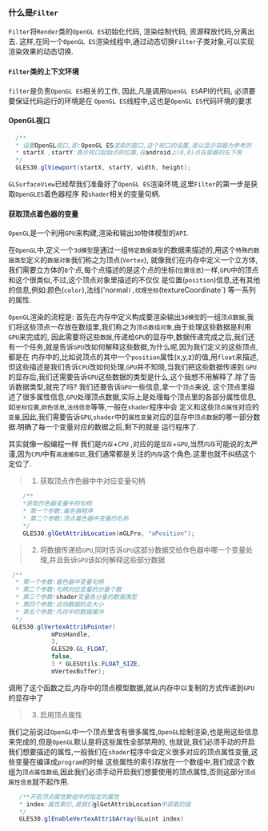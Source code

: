 

### 什么是`Filter`

`Filter`将`Render`类的`OpenGL ES`初始化代码, 渲染绘制代码, 资源释放代码,分离出去.
这样,在同一个`OpenGL ES`渲染线程中,通过动态切换`Filter`子类对象,可以实现渲染效果的动态切换.

#### `Filter`类的上下文环境

`filter`是负责`OpenGL ES`相关的工作, 因此,凡是调用`OpenGL ES`API的代码, 必须要要保证代码运行的环境是在
`OpenGL ES`线程中,这也是`OpenGL ES`代码环境的要求

#### OpenGL视口

```java
  /**
  * 设置OpenGL视口,即:OpenGL ES渲染的窗口,这个视口的设置,是以显示容器为参考的
  * startX ,startY:表示视口起始点的位置,在android上(0,0)点在容器的左下角
  */
  GLES30.glViewport(startX, startY, width, height);
```

`GLSurfaceView`已经帮我们准备好了`OpenGL ES`渲染环境,这里`Filter`的第一步是获取`OpenGLES`着色器程序
和`shader`相关的变量句柄.

#### 获取顶点着色器的变量

`OpenGL`是一个利用`GPU`来构建,渲染和输出`3D`物体模型的`API`.

在`OpenGL`中,定义一个`3d模型`是通过一组`特定数据类型`的数据来描述的,用这个`特殊的数据类型`定义的`数据对象`我们称之为顶点(`Vertex`),
就像我们在内存中定义一个立方体,我们需要立方体的`8`个点,每个点描述的是这个点的坐标(`位置信息`)一样,`GPU`中的顶点和这个很类似,不过,这个顶点对象里描述的不仅仅
是位置(`position`)信息,还有其他的信息,例如:颜色(`color`),法线('normal`),纹理坐标`(textureCoordinate`)
等一系列的属性.

`OpenGL`渲染的流程是:
首先在内存中定义构成要渲染输出`3d模型`的一组`顶点数据`,我们将这些顶点一存放在数组里,我们称之为`顶点数组对象`,由于处理这些数据是利用`GPU`来完成的,
因此需要将这些`数据`,传递给`GPU`的显存中,数据传递完成之后,我们还有一个任务,就是告诉`GPU`改如何解释这些数据,为什么呢,因为我们定义的这些顶点,都是在
内存中的,比如说顶点的其中一个`position`属性(x,y,z)的值,用`float`来描述,但这些描述是我们告诉`CPU`改如何处理,`GPU`并不知晓,当我们把这些数据传递到
`GPU`的显存后,我们还需要告诉`GPU`这些数据的类型是什么,这个我想不用解释了.除了告诉数据类型,就完了吗? 我们还要告诉`GPU`一些信息,拿一个`顶点`来说,
这个顶点里描述了很多属性信息,`GPU`处理顶点数据,实际上是处理每个顶点里的各部分属性信息,如`坐标位置`,`颜色信息`,`法线信息`等等,一般在`shader`程序中会
定义和这些`顶点属性`对应的`变量`,因此,我们需要告诉`GPU`,`shader`中的`属性变量`对应的显存中`顶点数据`的哪一部分数据.明确了每一个变量对应的数据之后,剩下的就是
运行程序了.

其实就像一般编程一样 我们是`内存`+`CPU` ,对应的是`显存`+`GPU`,当然`内存`可能说的太严谨,因为`CPU`中有`高速缓存区`,我们通常都是关注的`内存`这个角色.这里也就不纠结这个定位了.


> 1. 获取顶点作色器中中对应变量句柄

```java
    /**
    *获取作色器变量中的句柄
    * 第一个参数:着色器程序
    * 第二个参数:顶点着色器中变量的名称
    */
    GLES30.glGetAttribLocation(mGLPro, "aPosition");
```

> 2. 将数据传递给`GPU`,同时告诉`GPU`这部分数据交给作色器中哪一个变量处理,并且告诉`GPU`该如何解释这些部分数据

```java
 /**
  * 第一个参数:着色器中变量句柄
  * 第二个参数:句柄对应变量的分量个数
  * 第三个参数:shader变量各分量的数据类型
  * 第四个参数:这块数据的总大小
  * 第五个参数:内存中的数据缓冲
  */
 GLES30.glVertexAttribPointer(
            mPosHandle,
            3,
            GLES20.GL_FLOAT,
            false,
            3 * GLESUtils.FLOAT_SIZE,
            mVertexBuffer);
```
调用了这个函数之后,内存中的顶点模型数据,就从内存中以复制的方式传递到`GPU`的显存中了

> 3. 启用顶点属性

 我们之前说过`OpenGL`中一个顶点里含有很多属性,`OpenGL`绘制渲染,也是用这些信息来完成的,但是`OpenGL`默认是将这些属性全部禁用的,
 也就说,我们必须手动的开启我们想要描述的属性,一般我们在`shader`程序中会定义很多对应的顶点属性变量,这些变量在编译成`program`的时候
 这些属性的索引存放在一个数组中,我们成这个数组为`顶点属性数组`,因此我们必须手动开启我们想要使用的顶点属性,否则这部分`顶点属性信息`就不起作用.

 ```java
    /**开启顶点属性数组中的指定的属性
    * index:属性索引,是我们glGetAttribLocation中获取的值
    */
    GLES30.glEnableVertexAttribArray(GLuint index)
 ```